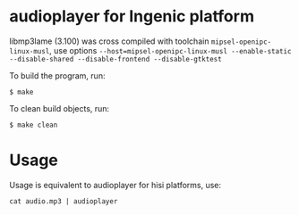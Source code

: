 # audioplayer for Ingenic platform

libmp3lame (3.100) was cross compiled with toolchain `mipsel-openipc-linux-musl`,
use options `--host=mipsel-openipc-linux-musl --enable-static --disable-shared --disable-frontend --disable-gtktest`

To build the program, run:
```
$ make
```

To clean build objects, run:
```
$ make clean
```

# Usage
Usage is equivalent to audioplayer for hisi platforms, use:
```
cat audio.mp3 | audioplayer
```
